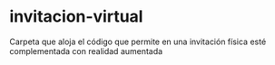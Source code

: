 # invitacion-virtual
Carpeta que aloja el código que permite en una invitación física esté complementada con realidad aumentada
